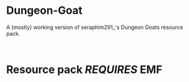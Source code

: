 # Dungeon-Goat
A (mostly) working version of  seraphim291_'s Dungeon Goats resource pack.

&nbsp;&nbsp;<h1>**Resource pack _REQUIRES_ EMF**<h1>
